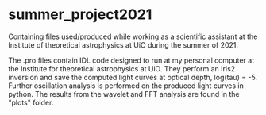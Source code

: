 # summer_project2021
Containing files used/produced while working as a scientific assistant at the Institute of theoretical astrophysics at UiO during the summer of 2021.


The .pro files contain IDL code designed to run at my personal computer at the Institute for theoretical astrophysics at UiO. They perform an Iris2 inversion and save the computed light curves at optical depth, log(tau) = -5. Further oscillation analysis is performed on the produced light curves in python. The results from the wavelet and FFT analysis are found in the "plots" folder.
